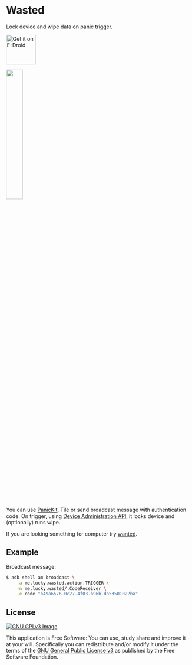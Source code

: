 # Wasted

Lock device and wipe data on panic trigger.

[<img src="https://fdroid.gitlab.io/artwork/badge/get-it-on.png"
     alt="Get it on F-Droid"
     height="80">](https://f-droid.org/packages/me.lucky.wasted/)

<img src="https://user-images.githubusercontent.com/53379023/146694310-41316fdb-b7c7-44e7-b18d-a1f4d0a7bec5.png" width="30%" height="30%">

You can use [PanicKit](https://guardianproject.info/code/panickit/), Tile or send broadcast message 
with authentication code. On trigger, using 
[Device Administration API](https://developer.android.com/guide/topics/admin/device-admin), it 
locks device and (optionally) runs wipe.

If you are looking something for computer try [wanted](https://github.com/x13a/wanted).

## Example

Broadcast message:
```sh
$ adb shell am broadcast \
    -a me.lucky.wasted.action.TRIGGER \
    -n me.lucky.wasted/.CodeReceiver \
    -e code "b49a6576-0c27-4f03-b96b-da53501022ba"
```

## License
[![GNU GPLv3 Image](https://www.gnu.org/graphics/gplv3-127x51.png)](http://www.gnu.org/licenses/gpl-3.0.en.html)  

This application is Free Software: You can use, study share and improve it at your
will. Specifically you can redistribute and/or modify it under the terms of the
[GNU General Public License v3](https://www.gnu.org/licenses/gpl.html) as
published by the Free Software Foundation.
